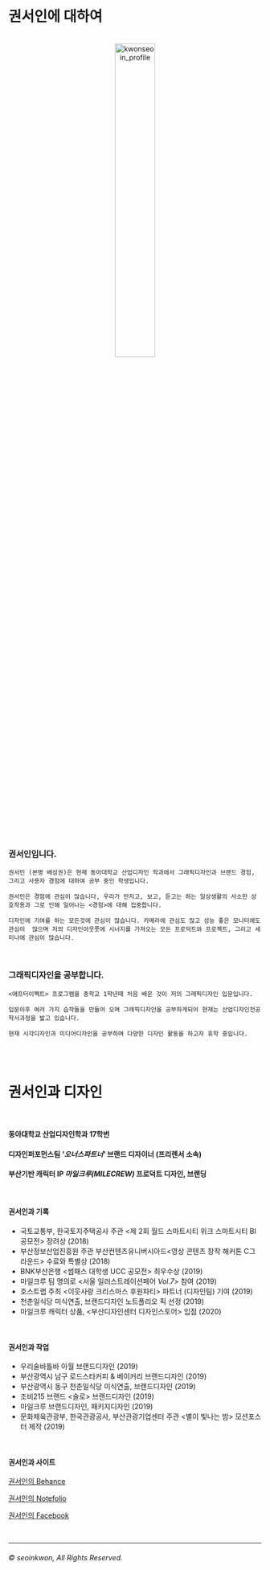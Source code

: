 
# 권서인에 대하여



<br>

<center><img src="https://user-images.githubusercontent.com/59531320/71925402-4fcec480-31d4-11ea-9668-45674c39b1a6.jpg" width="40%" height="40%" title="권서인의 초상  (2020, 캔버스에 유채)" alt="kwonseoin_profile"></img></center>
<br>



### 권서인입니다.

`권서인 (본명 배성권)은 현재 동아대학교 산업디자인 학과에서 그래픽디자인과 브랜드 경험, 그리고 사용자 경험에 대하여 공부 중인 학생입니다.`

`권서인은 경험에 관심이 많습니다, 우리가 만지고, 보고, 듣고는 하는 일상생활의 사소한 상호작용과 그로 인해 일어나는 <경험>에 대해 집중합니다.`

`디자인에 기여를 하는 모든것에 관심이 많습니다. 카메라에 관심도 많고 성능 좋은 모니터에도 관심이  많으며 저의 디자인아웃풋에 시너지를 가져오는 모든 프로덕트와 프로젝트, 그리고 세미나에 관심이 많습니다.`


 <br>

### 그래픽디자인을 공부합니다.

`<애프터이펙트> 프로그램을 중학교 1학년때 처음 배운 것이 저의 그래픽디자인 입문입니다.`

`입문이후 여러 가지 습작들을 만들어 오며 그래픽디자인을 공부하게되어
현재는 산업디자인전공 학사과정을 밟고 있습니다.`

`현재 시각디자인과 미디어디자인을 공부하며
다양한 디자인 활동을 하고자 휴학 중입니다.`

<br>
<br>


# 권서인과 디자인

<br>

#### 동아대학교 산업디자인학과 17학번

#### 디자인퍼포먼스팀 *'오너스파트너'* **브랜드 디자이너** (프리렌서 소속)

#### 부산기반 캐릭터 IP *마일크루(MILECREW)* **프로덕트 디자인, 브랜딩**

<br>


#### 권서인과 기록

  * 국토교통부, 한국토지주택공사 주관 <제 2회 월드 스마트시티 위크 스마트시티 BI 공모전>  장려상 (2018)
  * 부산정보산업진흥원 주관 부산컨텐츠유니버시아드<영상 콘텐츠 창작 해커톤 C그라운드> 수료와 특별상 (2018)
  * BNK부산은행 <썸패스 대학생 UCC 공모전> 최우수상 (2019)
  * 마일크루 팀 명의로 <서울 일러스트레이션페어 *Vol.7*> 참여 (2019)
  * 호스트랩 주최 <이웃사랑 크리스마스 후원파티> 파트너 (디자인팀) 기여 (2019)
  * 천춘일식당 미식연출, 브랜드디자인 노트폴리오 픽 선정 (2019)
  * 마일크루 캐릭터 상품, <부산디자인센터 디자인스토어> 입점 (2020)


  <br>


#### 권서인과 작업

  * 우리술바틀바 아월 브랜드디자인 (2019)
  * 부산광역시 남구 로드스타커피 & 베이커리 브랜드디자인 (2019)
  * 부산광역시 동구 천춘일식당 미식연출, 브랜드디자인 (2019)
  * 조비215 브랜드 <술로> 브랜드디자인 (2019)
  * 마일크루 브랜드디자인, 패키지디자인 (2019)
  * 문화체육관광부, 한국관광공사, 부산관광기업센터 주관 <별이 빛나는 밤> 모션포스터 제작 (2019)

<br>


#### 권서인과 사이트

[권서인의 Behance](https://www.behance.net/pepper653910e4)

[권서인의 Notefolio](https://notefolio.net/seonqwer)

[권서인의 Facebook](fb.com/seonqwer)



<br>

<hr>

###### © seoinkwon, All Rights Reserved.

<br>

